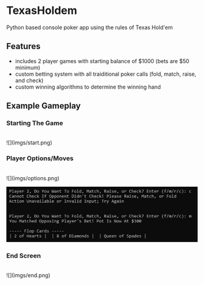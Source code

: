# TexasHoldem
Python based console poker app using the rules of Texas Hold'em

## Features
- includes 2 player games with starting balance of $1000 (bets are $50 minimum)
- custom betting system with all traiditional poker calls (fold, match, raise, and check)
- custom winning algorithms to determine the winning hand

## Example Gameplay

### Starting The Game
<br />
![](imgs/start.png)

### Player Options/Moves
<br />
![](imgs/options.png)

![](imgs/options2.png)

### End Screen
<br />
![](imgs/end.png)
